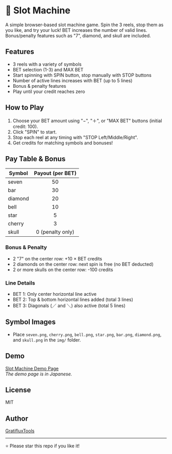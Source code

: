 # 🎰 Slot Machine

A simple browser-based slot machine game. Spin the 3 reels, stop them as you like, and try your luck! BET increases the number of valid lines. Bonus/penalty features such as "7", diamond, and skull are included.

## Features

- 3 reels with a variety of symbols
- BET selection (1-3) and MAX BET
- Start spinning with SPIN button, stop manually with STOP buttons
- Number of active lines increases with BET (up to 5 lines)
- Bonus & penalty features
- Play until your credit reaches zero

## How to Play

1. Choose your BET amount using "−", "＋", or "MAX BET" buttons (initial credit: 100).
2. Click "SPIN" to start.
3. Stop each reel at any timing with "STOP Left/Middle/Right".
4. Get credits for matching symbols and bonuses!

## Pay Table & Bonus

| Symbol      | Payout (per BET)  |
|-------------|:-----------------:|
| seven       |       50          |
| bar         |       30          |
| diamond     |       20          |
| bell        |       10          |
| star        |        5          |
| cherry      |        3          |
| skull       |  0 (penalty only) |

### Bonus & Penalty

- 2 "7" on the center row: +10 × BET credits
- 2 diamonds on the center row: next spin is free (no BET deducted)
- 2 or more skulls on the center row: -100 credits

### Line Details

- BET 1: Only center horizontal line active
- BET 2: Top & bottom horizontal lines added (total 3 lines)
- BET 3: Diagonals (／ and ＼) also active (total 5 lines)

## Symbol Images

- Place `seven.png`, `cherry.png`, `bell.png`, `star.png`, `bar.png`, `diamond.png`, and `skull.png` in the `img/` folder.

## Demo

[Slot Machine Demo Page](https://ss872927.stars.ne.jp/slot-machine/)  
*The demo page is in Japanese.*

## License

MIT

## Author

[GratifluxTools](https://github.com/GratifluxTools/slot-machine.git)

---

⭐ Please star this repo if you like it!
